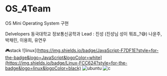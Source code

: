 # OS_4Team
OS Mini Operating System 구현

Delvelopers
동국대학교 정보통신공학과
Lead : 진성 (진성님 성이 뭐죠,,?😅)
나윤주, 박채린, 이용희, 유연우

🎮stack
![linux](https://img.shields.io/badge/JavaScript-F7DF1E?style=for-the-badge&logo=JavaScript&logoColor=white](https://img.shields.io/badge/Linux-FCC624?style=for-the-badge&logo=linux&logoColor=black)
![ubuntu](https://img.shields.io/badge/Ubuntu-E95420?style=for-the-badge&logo=ubuntu&logoColor=white)
![c](https://img.shields.io/badge/C-00599C?style=for-the-badge&logo=c&logoColor=white)
